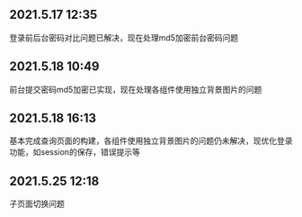## 2021.5.17 12:35
登录前后台密码对比问题已解决，现在处理md5加密前台密码问题

## 2021.5.18 10:49
前台提交密码md5加密已实现，现在处理各组件使用独立背景图片的问题

## 2021.5.18 16:13
基本完成查询页面的构建，各组件使用独立背景图片的问题仍未解决，现优化登录功能，如session的保存，错误提示等

## 2021.5.25 12:18
子页面切换问题